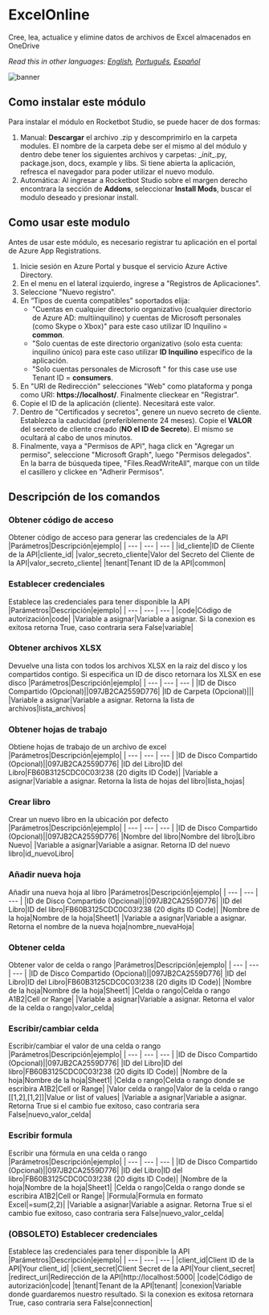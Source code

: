 



# ExcelOnline
  
Cree, lea, actualice y elimine datos de archivos de Excel almacenados en OneDrive  

*Read this in other languages: [English](Manual_ExcelOnline.md), [Português](Manual_ExcelOnline.pr.md), [Español](Manual_ExcelOnline.es.md)*
  
![banner](imgs/Banner_ExcelOnline.png)
## Como instalar este módulo
  
Para instalar el módulo en Rocketbot Studio, se puede hacer de dos formas:
1. Manual: __Descargar__ el archivo .zip y descomprimirlo en la carpeta modules. El nombre de la carpeta debe ser el mismo al del módulo y dentro debe tener los siguientes archivos y carpetas: \__init__.py, package.json, docs, example y libs. Si tiene abierta la aplicación, refresca el navegador para poder utilizar el nuevo modulo.
2. Automática: Al ingresar a Rocketbot Studio sobre el margen derecho encontrara la sección de **Addons**, seleccionar **Install Mods**, buscar el modulo deseado y presionar install.  



## Como usar este modulo

Antes de usar este módulo, es necesario registrar tu aplicación en el portal de Azure App Registrations. 

1. Inicie sesión en Azure Portal y busque el servicio Azure Active Directory.
2. En el menu en el lateral izquierdo, ingrese a "Registros de Aplicaciones".
3. Seleccione "Nuevo registro".
4. En “Tipos de cuenta compatibles” soportados elija:
    - "Cuentas en cualquier directorio organizativo (cualquier directorio de Azure AD: multiinquilino) y cuentas de Microsoft personales (como Skype o Xbox)" para este caso utilizar  ID Inquilino = **common**.
    - "Solo cuentas de este directorio organizativo (solo esta cuenta: inquilino único) para este caso utilizar **ID Inquilino** especifico de la aplicación.
    - "Solo cuentas personales de Microsoft " for this case use use Tenant ID = **consumers**.
5. En "URI de Redirección" selecciones "Web" como plataforma y ponga como URI: __https://localhost/__. Finalmente clieckear en "Registrar". 
6. Copie el ID de 
la aplicación (cliente). Necesitará este valor. 
7. Dentro de "Certificados y secretos", genere un nuevo secreto de cliente. Establezca la caducidad (preferiblemente 24 meses). Copie el **VALOR** del secreto de cliente creado (**__NO el ID de Secreto__**). El mismo se ocultará al cabo de unos minutos.
8. Finalmente, vaya a "Permisos de API", haga click en "Agregar un permiso", seleccione "Microsoft Graph", luego "Permisos delegados". En la barra de búsqueda tipee, "Files.ReadWriteAll", marque con un tilde el casillero y clickee en "Adherir Permisos". 


## Descripción de los comandos

### Obtener código de acceso
  
Obtener código de acceso para generar las credenciales de la API
|Parámetros|Descripción|ejemplo|
| --- | --- | --- |
|id_cliente|ID de Cliente de la API|cliente_id|
|valor_secreto_cliente|Valor del Secreto del Cliente de la API|valor_secreto_cliente|
|tenant|Tenant ID de la API|common|

### Establecer credenciales
  
Establece las credenciales para tener disponible la API
|Parámetros|Descripción|ejemplo|
| --- | --- | --- |
|code|Código de autorización|code|
|Variable a asignar|Variable a asignar. Si la conexion es exitosa retorna True, caso contraria sera False|variable|

### Obtener archivos XLSX
  
Devuelve una lista con todos los archivos XLSX en la raiz del disco y los compartidos contigo. Si especifica un ID de disco retornara los XLSX en ese disco
|Parámetros|Descripción|ejemplo|
| --- | --- | --- |
|ID de Disco Compartido (Opcional)||097JB2CA2559D776|
|ID de Carpeta (Opcional)|||
|Variable a asignar|Variable a asignar. Retorna la lista de archivos|lista_archivos|

### Obtener hojas de trabajo
  
Obtiene hojas de trabajo de un archivo de excel
|Parámetros|Descripción|ejemplo|
| --- | --- | --- |
|ID de Disco Compartido (Opcional)||097JB2CA2559D776|
|ID del Libro|ID del Libro|FB60B3125CDC0C03!238 (20 digits ID Code)|
|Variable a asignar|Variable a asignar. Retorna la lista de hojas del libro|lista_hojas|

### Crear libro
  
Crear un nuevo libro en la ubicación por defecto
|Parámetros|Descripción|ejemplo|
| --- | --- | --- |
|ID de Disco Compartido (Opcional)||097JB2CA2559D776|
|Nombre del libro|Nombre del libro|Libro Nuevo|
|Variable a asignar|Variable a asignar. Retorna ID del nuevo libro|id_nuevoLibro|

### Añadir nueva hoja
  
Añadir una nueva hoja al libro
|Parámetros|Descripción|ejemplo|
| --- | --- | --- |
|ID de Disco Compartido (Opcional)||097JB2CA2559D776|
|ID del Libro|ID del libro|FB60B3125CDC0C03!238 (20 digits ID Code)|
|Nombre de la hoja|Nombre de la hoja|Sheet1|
|Variable a asignar|Variable a asignar. Retorna el nombre de la nueva hoja|nombre_nuevaHoja|

### Obtener celda
  
Obtener valor de celda o rango
|Parámetros|Descripción|ejemplo|
| --- | --- | --- |
|ID de Disco Compartido (Opcional)||097JB2CA2559D776|
|ID del Libro|ID del Libro|FB60B3125CDC0C03!238 (20 digits ID Code)|
|Nombre de la hoja|Nombre de la hoja|Sheet1|
|Celda o rango|Celda o rango A1B2|Cell or Range|
|Variable a asignar|Variable a asignar. Retorna el valor de la celda o rango|valor_celda|

### Escribir/cambiar celda
  
Escribir/cambiar el valor de una celda o rango
|Parámetros|Descripción|ejemplo|
| --- | --- | --- |
|ID de Disco Compartido (Opcional)||097JB2CA2559D776|
|ID del Libro|ID del libro|FB60B3125CDC0C03!238 (20 digits ID Code)|
|Nombre de la hoja|Nombre de la hoja|Sheet1|
|Celda o rango|Celda o rango donde se escribira A1B2|Cell or Range|
|Valor celda o rango|Valor de la celda o rango [[1,2],[1,2]]|Value or list of values|
|Variable a asignar|Variable a asignar. Retorna True si el cambio fue exitoso, caso contraria sera False|nuevo_valor_celda|

### Escribir formula
  
Escribir una fórmula en una celda o rango
|Parámetros|Descripción|ejemplo|
| --- | --- | --- |
|ID de Disco Compartido (Opcional)||097JB2CA2559D776|
|ID del Libro|ID del libro|FB60B3125CDC0C03!238 (20 digits ID Code)|
|Nombre de la hoja|Nombre de la hoja|Sheet1|
|Celda o rango|Celda o rango donde se escribira A1B2|Cell or Range|
|Formula|Formula en formato Excel|=sum(2,2)|
|Variable a asignar|Variable a asignar. Retorna True si el cambio fue exitoso, caso contraria sera False|nuevo_valor_celda|

### (OBSOLETO) Establecer credenciales
  
Establece las credenciales para tener disponible la API
|Parámetros|Descripción|ejemplo|
| --- | --- | --- |
|client_id|Client ID de la API|Your client_id|
|client_secret|Client Secret de la API|Your client_secret|
|redirect_uri|Redirección de la API|http://localhost:5000|
|code|Código de autorización|code|
|tenant|Tenant de la API|tenant|
|conexion|Variable donde guardaremos nuestro resultado. Si la conexion es exitosa retornara True, caso contraria sera False|connection|

